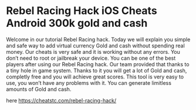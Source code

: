 # Rebel Racing Hack iOS Cheats Android 300k gold and cash

Welcome in our tutorial Rebel Racing hack. Today we will explain you simple and safe way to add virtual currency Gold and cash without spending real money. Our cheats is very safe and it is working without any errors. You don’t need to root or jailbreak your device. You can be one of the best players after using our Rebel Racing hack.
Our team provided that thanks to a tiny hole in game system. Thanks to it you will get a lot of Gold and cash, completly free and you will achieve great scores.
This tool is very easy to use, you won’t have any problems with it. You can generate limitless amounts of Gold and cash.

here https://cheatstc.com/rebel-racing-hack/
